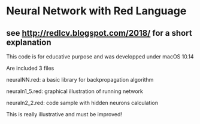 # Neural Network with Red Language

## see http://redlcv.blogspot.com/2018/ for a short explanation 

This code is for educative purpose and was developped under macOS 10.14

Are included 3 files

neuralNN.red: a basic library for backpropagation algorithm 

neuraln1_5.red: graphical illustration of running network

neuraln2_2.red: code sample with hidden neurons calculation 

This is really illustrative and must be improved!



